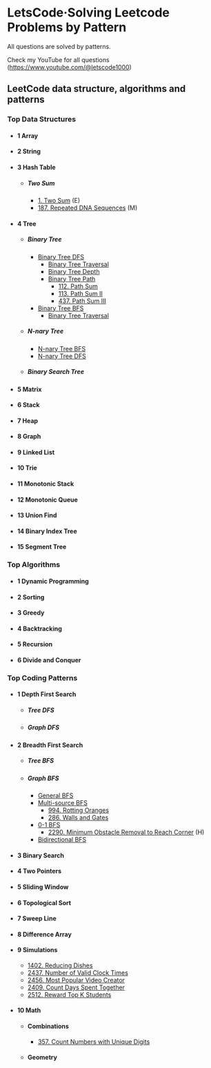 # LetsCode·Solving Leetcode Problems by Pattern

All questions are solved by patterns.

Check my YouTube for all questions (https://www.youtube.com/@letscode1000)

## LeetCode data structure, algorithms and patterns
### Top Data Structures

* #### 1 Array
* #### 2 String
* #### 3 Hash Table
  - ##### Two Sum
    - [1. Two Sum](https://github.com/Jasondecode2020/Letscode/blob/main/template/61.two-sum.md) (E)
    - [187. Repeated DNA Sequences](https://github.com/Jasondecode2020/Letscode/blob/main/template/61.two-sum.md) (M)
* #### 4 Tree
  - ##### Binary Tree
    - [Binary Tree DFS](https://github.com/wisdompeak/LeetCode/tree/master/Two_Pointers)
      - [Binary Tree Traversal](https://github.com/wisdompeak/LeetCode/tree/master/Two_Pointers)
      - [Binary Tree Depth](https://github.com/wisdompeak/LeetCode/tree/master/Two_Pointers)
      - [Binary Tree Path](https://github.com/Jasondecode2020/Letscode/blob/main/template/10.%20tree%20DFS.md)
        - [112. Path Sum](https://github.com/Jasondecode2020/Letscode/blob/main/template/10.%20tree%20DFS.md)
        - [113. Path Sum II](https://github.com/Jasondecode2020/Letscode/blob/main/template/10.%20tree%20DFS.md)
        - [437. Path Sum III](https://github.com/Jasondecode2020/Letscode/blob/main/template/10.%20tree%20DFS.md)
    - [Binary Tree BFS](https://github.com/wisdompeak/LeetCode/tree/master/Two_Pointers)
      - [Binary Tree Traversal](https://github.com/wisdompeak/LeetCode/tree/master/Two_Pointers)
  - ##### N-nary Tree
    - [N-nary Tree BFS](https://github.com/wisdompeak/LeetCode/tree/master/Two_Pointers)
    - [N-nary Tree DFS](https://github.com/wisdompeak/LeetCode/tree/master/Two_Pointers)
  - ##### Binary Search Tree
* #### 5 Matrix
* #### 6 Stack
* #### 7 Heap
* #### 8 Graph
* #### 9 Linked List
* #### 10 Trie
* #### 11 Monotonic Stack
* #### 12 Monotonic Queue
* #### 13 Union Find
* #### 14 Binary Index Tree
* #### 15 Segment Tree

### Top Algorithms

* #### 1 Dynamic Programming
* #### 2 Sorting
* #### 3 Greedy
* #### 4 Backtracking
* #### 5 Recursion
* #### 6 Divide and Conquer

### Top Coding Patterns

* #### 1 Depth First Search
  - ##### Tree DFS
  - ##### Graph DFS
* #### 2 Breadth First Search
  - ##### Tree BFS
  - ##### Graph BFS
    - [General BFS](https://github.com/wisdompeak/LeetCode/tree/master/Two_Pointers)
    - [Multi-source BFS](https://github.com/wisdompeak/LeetCode/tree/master/Two_Pointers/011.Container-With-Most-Water)
      - [994. Rotting Oranges](https://github.com/wisdompeak/LeetCode/tree/master/Two_Pointers/1763.Longest-Nice-Substring)
      - [286. Walls and Gates](https://github.com/wisdompeak/LeetCode/tree/master/Two_Pointers/011.Container-With-Most-Water)
    - [0-1 BFS](https://github.com/Jasondecode2020/Letscode/blob/main/template/59.%200-1%20BFS.md)
      - [2290. Minimum Obstacle Removal to Reach Corner](https://github.com/Jasondecode2020/Letscode/blob/main/template/59.%200-1%20BFS.md) (H)
    - [Bidirectional BFS](https://github.com/wisdompeak/LeetCode/tree/master/Two_Pointers/011.Container-With-Most-Water)	 
* #### 3 Binary Search
* #### 4 Two Pointers
* #### 5 Sliding Window
* #### 6 Topological Sort
* #### 7 Sweep Line
* #### 8 Difference Array
* #### 9 Simulations
  - [1402. Reducing Dishes](https://github.com/Jasondecode2020/Letscode/blob/main/template/49-simulation.md#1402-Reducing-Dishes)
  - [2437. Number of Valid Clock Times](https://github.com/Jasondecode2020/Letscode/blob/main/template/49-simulation.md#2437-Number-of-Valid-Clock-Times)
  - [2456. Most Popular Video Creator](https://github.com/Jasondecode2020/Letscode/blob/main/template/49-simulation.md#2456-Most-Popular-Video-Creator)
  - [2409. Count Days Spent Together](https://github.com/Jasondecode2020/Letscode/blob/main/template/49-simulation.md#2409-Count-Days-Spent-Together)
  - [2512. Reward Top K Students](https://github.com/Jasondecode2020/Letscode/blob/main/template/49-simulation.md#2512-Reward-Top-K-Students)
* #### 10 Math
  - #### Combinations
    - [357. Count Numbers with Unique Digits](https://github.com/Jasondecode2020/Letscode/blob/main/template/62-combination.md#357-Count-Numbers-with-Unique-Digits)
  - #### Geometry





